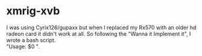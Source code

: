 # xmrig-xvb
I was using Cyrix126/gupaxx but when I replaced my Rx570 with an older hd radeon card it didn't work at all. So following the "Wanna it Implement it", I wrote a bash script. <br />
"Usage: $0 <Wallet Address> <XvB Token>".
